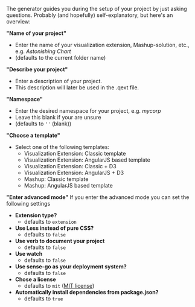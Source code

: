 The generator guides you during the setup of your project by just asking questions.
Probably (and hopefully) self-explanatory, but here's an overview:

**"Name of your project"**
- Enter the name of your visualization extension, Mashup-solution, etc., e.g. _Astonishing Chart_
- (defaults to the current folder name)

**"Describe your project"**
- Enter a description of your project.
- This description will later be used in the .qext file.

**"Namespace"**
- Enter the desired namespace for your project, e.g. _mycorp_
- Leave this blank if your are unsure
- (defaults to `''` (blank))

**"Choose a template"**
- Select one of the following templates:
	- Visualization Extension: Classic template
	- Visualization Extension: AngularJS based template
	- Visualization Extension: Classic + D3
	- Visualization Extension: AngularJS + D3
	- Mashup: Classic template
	- Mashup: AngularJS based template

**"Enter advanced mode"** 
If you enter the advanced mode you can set the following settings  

- **Extension type?**
	- defaults to `extension`
- **Use Less instead of pure CSS?**
	- defaults to `false`
- **Use verb to document your project**
	- defaults to `false`
- **Use watch**
	- defaults to `false`
- **Use sense-go as your deployment system?**
  - defaults to `false`
- **Chose a license**
	- defaults to `mit` ([MIT license](http://opensource.org/licenses/MIT))
- **Automatically install dependencies from package.json?**
  - defaults to `true`
